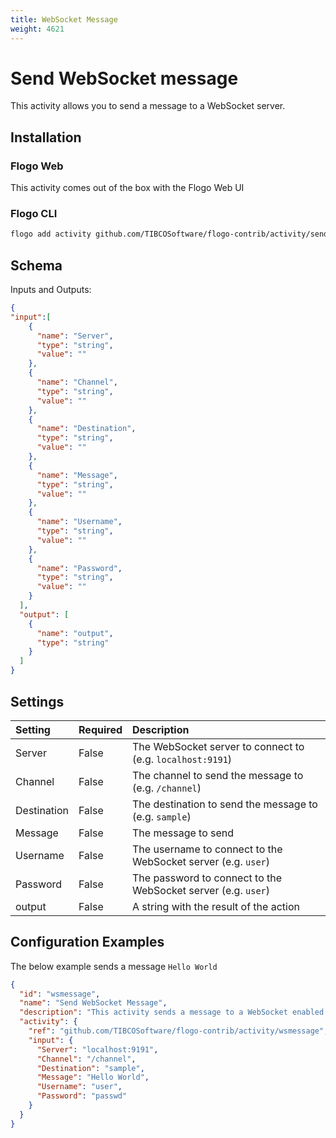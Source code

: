 ```yaml
---
title: WebSocket Message
weight: 4621
---
```


# Send WebSocket message
This activity allows you to send a message to a WebSocket server.

## Installation
### Flogo Web
This activity comes out of the box with the Flogo Web UI
### Flogo CLI
```bash
flogo add activity github.com/TIBCOSoftware/flogo-contrib/activity/sendwsmessage
```

## Schema
Inputs and Outputs:

```json
{
"input":[
    {
      "name": "Server",
      "type": "string",
      "value": ""
    },
    {
      "name": "Channel",
      "type": "string",
      "value": ""
    },
    {
      "name": "Destination",
      "type": "string",
      "value": ""
    },
    {
      "name": "Message",
      "type": "string",
      "value": ""
    },
    {
      "name": "Username",
      "type": "string",
      "value": ""
    },
    {
      "name": "Password",
      "type": "string",
      "value": ""
    }
  ],
  "output": [
    {
      "name": "output",
      "type": "string"
    }
  ]
}
```
## Settings
| Setting     | Required | Description |
|:------------|:---------|:------------|
| Server      | False    | The WebSocket server to connect to (e.g. `localhost:9191`) |         
| Channel     | False    | The channel to send the message to (e.g. `/channel`)   |
| Destination | False    | The destination to send the message to (e.g. `sample`) |
| Message     | False    | The message to send |
| Username    | False    | The username to connect to the WebSocket server (e.g. `user`) |
| Password    | False    | The password to connect to the WebSocket server (e.g. `user`) |
| output      | False    | A string with the result of the action |

## Configuration Examples
The below example sends a message `Hello World`
```json
{
  "id": "wsmessage",
  "name": "Send WebSocket Message",
  "description": "This activity sends a message to a WebSocket enabled servers",
  "activity": {
    "ref": "github.com/TIBCOSoftware/flogo-contrib/activity/wsmessage",
    "input": {
      "Server": "localhost:9191",
      "Channel": "/channel",
      "Destination": "sample",
      "Message": "Hello World",
      "Username": "user",
      "Password": "passwd"
    }
  }
}
```